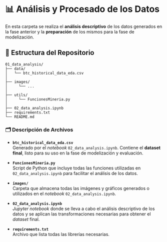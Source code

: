 # 📊 Análisis y Procesado de los Datos

En esta carpeta se realiza el **análisis descriptivo** de los datos generados en la fase anterior y la **preparación** de los mismos para la fase de modelización.

## 📁 Estructura del Repositorio

```plaintext
01_data_analysis/
├── data/
│   └── btc_historical_data_eda.csv
│
├── images/
│     └── ...
│
├── utils/
│     └── FuncionesMineria.py
│
├── 02_data_analysis.ipynb
├── requirements.txt
└── README.md
```

### 🗂️ Descripción de Archivos

- **`btc_historical_data_eda.csv`**  
  Generado por el *notebook* `02_data_analysis.ipynb`. Contiene el **dataset final**, listo para su uso en la fase de modelización y evaluación.

- **`FuncionesMineria.py`**  
  Script de Python que incluye todas las funciones utilizadas en `02_data_analysis.ipynb` para facilitar el análisis de los datos.

- **`images/`**  
  Carpeta que almacena todas las imágenes y gráficos generados o utilizados en el *notebook* `02_data_analysis.ipynb`.

- **`02_data_analysis.ipynb`**  
  *Jupyter notebook* donde se lleva a cabo el análisis descriptivo de los datos y se aplican las transformaciones necesarias para obtener el *dataset* final.

- **`requirements.txt`**  
  Archivo que lista todas las librerías necesarias.
